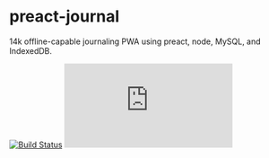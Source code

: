 # preact-journal

14k offline-capable journaling PWA using preact, node, MySQL, and IndexedDB.

[![Build Status](https://travis-ci.org/jpodwys/preact-journal.svg?branch=master)](https://travis-ci.org/jpodwys/preact-journal)
[![brotli Size](http://img.badgesize.io/https://preact-journal.herokuapp.com/index.html?compression=brotli)](https://preact-journal.herokuapp.com)
